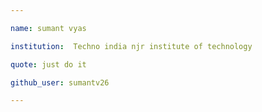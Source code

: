 ```yaml
---

name: sumant vyas

institution:  Techno india njr institute of technology

quote: just do it 

github_user: sumantv26

---
```

